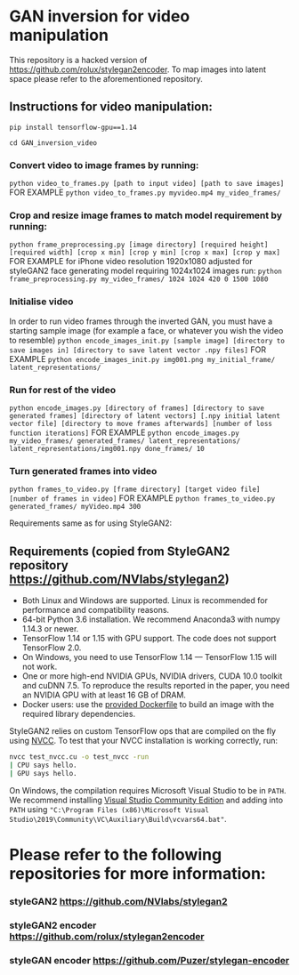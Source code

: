 # GAN inversion for video manipulation
This repository is a hacked version of https://github.com/rolux/stylegan2encoder. To map images into latent space please refer to the aforementioned repository. 

## Instructions for video manipulation:

`pip install tensorflow-gpu==1.14`

`cd GAN_inversion_video`

### Convert video to image frames by running: 
`python video_to_frames.py [path to input video] [path to save images]`
FOR EXAMPLE
`python video_to_frames.py myvideo.mp4 my_video_frames/`

### Crop and resize image frames to match model requirement by running:
`python frame_preprocessing.py [image directory] [required height] [required width] [crop x min] [crop y min] [crop x max] [crop y max]`
FOR EXAMPLE for iPhone video resolution 1920x1080 adjusted for styleGAN2 face generating model requiring 1024x1024 images run:
`python frame_preprocessing.py my_video_frames/ 1024 1024 420 0 1500 1080`

### Initialise video 
In order to run video frames through the inverted GAN, you must have a starting sample image (for example a face, or whatever you wish the video to resemble)
`python encode_images_init.py [sample image] [directory to save images in] [directory to save latent vector .npy files]`
FOR EXAMPLE
`python encode_images_init.py img001.png my_initial_frame/ latent_representations/`
### Run for rest of the video
`python encode_images.py [directory of frames] [directory to save generated frames] [directory of latent vectors] [.npy initial latent vector file] [directory to move frames afterwards] [number of loss function iterations]`
FOR EXAMPLE
`python encode_images.py my_video_frames/ generated_frames/ latent_representations/ latent_representations/img001.npy done_frames/ 10`

### Turn generated frames into video
`python frames_to_video.py [frame directory] [target video file] [number of frames in video]`
FOR EXAMPLE
`python frames_to_video.py generated_frames/ myVideo.mp4 300`



Requirements same as for using StyleGAN2:

## Requirements (copied from StyleGAN2 repository https://github.com/NVlabs/stylegan2)

* Both Linux and Windows are supported. Linux is recommended for performance and compatibility reasons.
* 64-bit Python 3.6 installation. We recommend Anaconda3 with numpy 1.14.3 or newer.
* TensorFlow 1.14 or 1.15 with GPU support. The code does not support TensorFlow 2.0.
* On Windows, you need to use TensorFlow 1.14 &mdash; TensorFlow 1.15 will not work.
* One or more high-end NVIDIA GPUs, NVIDIA drivers, CUDA 10.0 toolkit and cuDNN 7.5. To reproduce the results reported in the paper, you need an NVIDIA GPU with at least 16 GB of DRAM.
* Docker users: use the [provided Dockerfile](./Dockerfile) to build an image with the required library dependencies.

StyleGAN2 relies on custom TensorFlow ops that are compiled on the fly using [NVCC](https://docs.nvidia.com/cuda/cuda-compiler-driver-nvcc/index.html). To test that your NVCC installation is working correctly, run:

```.bash
nvcc test_nvcc.cu -o test_nvcc -run
| CPU says hello.
| GPU says hello.
```

On Windows, the compilation requires Microsoft Visual Studio to be in `PATH`. We recommend installing [Visual Studio Community Edition](https://visualstudio.microsoft.com/vs/) and adding into `PATH` using `"C:\Program Files (x86)\Microsoft Visual Studio\2019\Community\VC\Auxiliary\Build\vcvars64.bat"`.


# Please refer to the following repositories for more information:
### styleGAN2 https://github.com/NVlabs/stylegan2
### styleGAN2 encoder https://github.com/rolux/stylegan2encoder
### styleGAN encoder https://github.com/Puzer/stylegan-encoder